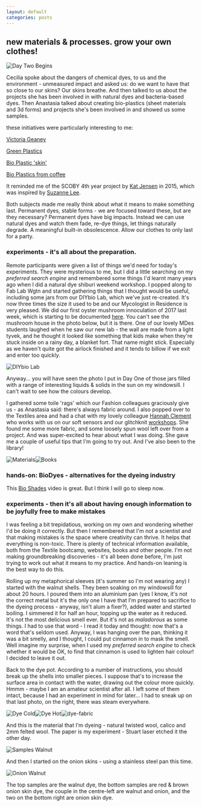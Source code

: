 ```yaml
---
layout: default
categories: posts
---
```

## new materials & processes. grow your own clothes!

![Day Two Begins](/images/2017-02-22-day-two/daytwobegins.png) 

Cecilia spoke about the dangers of chemical dyes, to us and the environment - unmeasured impact and asked us: do we want to have that so close to our skins? Our skins breathe. And then talked to us about the projects she has been involved in with natural dyes and bacteria-based dyes. Then Anastasia talked about creating bio-plastics (sheet materials and 3d forms) and projects she's been involved in and showed us some samples.  

these initiatives were particularly interesting to me:

[Victoria Geaney](http://www.victoriageaney.com/)

[Green Plastics](http://green-plastics.net/)

[Bio Plastic 'skin'](http://materiability.com/skin-2/)

[Bio Plastics from coffee](https://3dprintingindustry.com/news/bioplastics-made-coffee-orange-83241/)

It reminded me of the SCOBY 4th year project by [Kat Jensen](https://creative.massey.ac.nz/about/exposure-2015-end-of-year-exhibition/bdes-textiles/katerina-jensen) in 2015, which was inspired by 
[Suzanne Lee](http://www.naturalblaze.com/2016/04/the-woman-who-grows-her-own-kombucha-clothes.html).

Both subjects made me really think about what it means to make something last. Permanent dyes, stable forms - we are focused toward these, but are they necessary? Permanent dyes have big impacts. Instead we can use natural dyes and watch them fade, re-dye things, let things naturally degrade. A meaningful built-in obsolescence. Allow our clothes to only last for a party.

### experiments - it's all about the preparation.

Remote participants were given a list of things we'd need for today's experiments. They were mysterious to me, but I did a little searching on my *preferred search engine* and remembered some things I'd learnt many years ago when I did a natural dye shiburi weekend workshop. I popped along to Fab Lab Wgtn and started gathering things that I thought would be useful, including some jars from our DIYbio Lab, which we've just re-created. It's now three times the size it used to be and our Mycologist in Residence is very pleased. We did our first oyster mushroom innoculation of 2017 last week, which is starting to be documented [here](http://fablabwgtn.github.io/DIY-biolab/post/Jenga-rafts.html). You can't see the mushroom house in the photo below, but it is there. One of our lovely MDes students laughed when he saw our new lab - the wall are made from a light tyvek, and he thought it looked like something that kids make when they're stuck inside on a rainy day, a blanket fort. That name might stick. Especially as we haven't quite got the airlock finished and it tends to billow if we exit and enter too quickly.

![DIYbio Lab](/images/2017-02-22-day-two/diy-bio.png) 

Anyway... you will have seen the photo I put in Day One of those jars filled with a range of interesting liquids & solids in the sun on my windowsill. I can't wait to see how the colours develop. 

I gathered some toile 'rags' which our Fashion colleagues graciously give us - as Anastasia said: there's always fabric around. I also popped over to the Textiles area and had a chat with my lovely colleague [Hannah Clement](https://hannahclement.com/about/) who works with us on our soft sensors and our glitchknit [workshops](https://fablabwgtn.co.nz/events/). She found me some more fabric, and some loosely spun wool left over from a project. And was super-excited to hear about what I was doing. She gave me a couple of useful tips that I'm going to try out. And I've also been to the library! 

![Materials](/images/2017-02-22-day-two/materials.png)![Books](/images/2017-02-22-day-two/books.png)  

### hands-on: BioDyes - alternatives for the dyeing industry

This [Bio Shades](https://www.youtube.com/watch?v=HsD5VuH4Y7w&feature=youtu.be) video is great. But I think I will go to sleep now.

### experiments - then it's all about having enough information to be joyfully free to make mistakes

I was feeling a bit trepidatious, working  on my own and wondering whether I'd be doing it correctly. But then I remembered that I'm not a scientist and that making mistakes is the space where creativity can thrive. It helps that everything is non-toxic. There is plenty of technical information available, both from the Textile bootcamp, websites, books and other people. I'm not making groundbreaking discoveries - it's all been done before, I'm just trying to work out what it means to my practice. And hands-on leaning is the best way to do this.

Rolling up my metaphorical sleeves (it's summer so I'm not wearing any) I started with the walnut shells. They been soaking on my windowsill for about 20 hours. I poured them into an aluminium pan (yes I know, it's not the correct metal but it's the only one I have that I'm prepared to sacrifice to the dyeing process - anyway, isn't alum a fixer?), added water and started boiling. I simmered it for half an hour, topping up the water as it reduced. It's not the most delicious smell ever. But it's not as _maladorous_ as some things. I had to use that word - I read it today and thought: now that's a word that's seldom used. Anyway, I was hanging over the pan, thinking it was a bit smelly, and I thought, I could put cinnamon in to mask the smell. Well imagine my surprise, when I used my *preferred search engine* to check whether it would be OK, to find that cinnamon is used to lighten hair colour! I decided to leave it out.

Back to the dye pot. According to a number of instructions, you should break up the shells into smaller pieces. I suppose that's to increase the surface area in contact with the water, drawing out the colour more quickly. Hmmm - maybe I am an amateur scientist after all. I left some of them intact, because I had an experiment in mind for later... I had to sneak up on that last photo, on the right, there was steam everywhere. 

![Dye Cold](/images/2017-02-22-day-two/dye-cold.png)![Dye Hot](/images/2017-02-22-day-two/dye-hot.png)![dye-fabric](/images/2017-02-22-day-two/dye-fabric.png)

And this is the material that I'm dyeing - natural twisted wool, calico and 2mm felted wool. The paper is my experiment - Stuart laser etched it the other day.

![Samples Walnut](/images/2017-02-22-day-two/samples-walnut.png)

And then I started on the onion skins - using a stainless steel pan this time. 

![Onion Walnut](/images/2017-02-22-day-two/onion-walnut-dye.png)

The top samples are the walnut dye, the bottom samples are red & brown onion skin dye, the couple in the centre-left are walnut and onion, and the two on the bottom right are onion skin dye. 